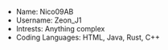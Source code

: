 - Name: Nico09AB
- Username: Zeon_J1
- Intrests: Anything complex
- Coding Languages: HTML, Java, Rust, C++

<!---
Nico09AB/Nico09AB is a ✨ special ✨ repository because its `README.md` (this file) appears on your GitHub profile.
You can click the Preview link to take a look at your changes.
--->
